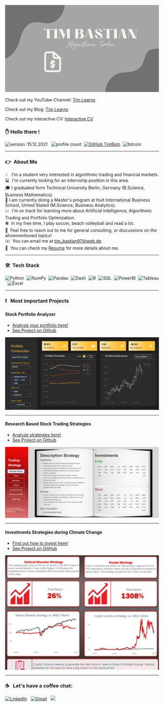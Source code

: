 <img src="Hnet.com-image.gif?raw=true"/>

Check out my YouTube-Channel:
[Tim Learns](https://www.youtube.com/channel/UCwoNk-QxFZasZiCTOlQN72A)

Check out my Blog:
[Tim Learns](https://timlearns.com)

Check out my interactive CV:
[Interactive CV](https://timlearns.com/cv/)


### :raised_hand: Hello there !
![version :15.12.2021](https://img.shields.io/badge/version-15.12.2021-informational) &nbsp;
![profile count](https://komarev.com/ghpvc/?username=TimBstn&color=red)&nbsp;
[![GitHub TimBstn](https://img.shields.io/github/followers/TimBstn?label=follow&style=social)](https://github.com/TimBstn)&nbsp;
![bitcoin](https://img.shields.io/badge/Bitcoin-000000?style=flat&logo=bitcoin&logoColor=white)

---

### :point_right: &nbsp;About Me

💡 &nbsp; I'm a student very interested in algorithmic trading and financial markets. \
💻 &nbsp;I'm currently looking for an internship position in this area.\
🎓&nbsp;I graduated form Technical University Berlin, Germany (B.Science, Business Mathematics).\
:office:&nbsp;I am currently doing a Master's program at Hult International Business School, United Stated (M.Science, Business Analytics).\
:chart_with_upwards_trend: &nbsp;I'm on track for learning more about Artificial Intelligence, Algorithmic Trading and Portfolio Optimization.\
:soccer: &nbsp;In my free time, I play soccer, beach volleyball and read a lot.\
💬 &nbsp;Feel free to reach out to me for general consulting, or discussions on the aforementioned topics!\
✉️ &nbsp;You can email me at tim_bastian97@web.de.\
📄 &nbsp;You can check my [Resume](https://drive.google.com/file/d/1ZLjsJmPN8aEyyDkfGt4sEpkWxMM9TjuC/view?usp=sharing) for more details about me.

---
### 🛠 &nbsp;Tech Stack

![Python](https://img.shields.io/badge/Python-3776AB?style=plastic&logo=python&logoColor=white)&nbsp;
![NumPy](https://img.shields.io/badge/numpy%20-%23013243.svg?&style=plastic&logo=numpy&logoColor=white)&nbsp;
![Pandas](https://img.shields.io/badge/pandas%20-%23150458.svg?&style=plastic&logo=pandas&logoColor=white)&nbsp;
![Dash](https://img.shields.io/badge/-Dash-008DE4?logo=dash&logoColor=white&style=plastic)&nbsp;
![R](https://img.shields.io/badge/R-276DC3?style=plastic&logo=r&logoColor=white)&nbsp;
![SQL](https://img.shields.io/badge/-SQL-4479A1?logo=mysql&logoColor=white&style=plastic)&nbsp;
![PowerBI](https://img.shields.io/badge/-PowerBI-F2C811?logo=power-bi&logoColor=white&style=plastic)&nbsp;
![Tableau](https://img.shields.io/badge/-Tableau-97627?logo=tableau&logoColor=white&style=plastic)&nbsp;
![Excel](https://img.shields.io/badge/Microsoft_Excel-217346?style=plastic&logo=microsoft-excel&logoColor=white)&nbsp;


---
### :exclamation: &nbsp; Most important Projects

#### Stock Portfolio Analyzer

- [Analyze your portfolio here!](http://timbstn.pythonanywhere.com/)
- [See Project on Github](https://github.com/TimBstn/Portfolio-Analyzer) 


<img src="ERC_MA.PNG?raw=true" width="700"/> 

---

#### Research Based Stock Trading Strategies

- [Analyze strategies here!](http://strategies-timbstn.pythonanywhere.com/)
- [See Project on Github](https://github.com/TimBstn/Fundamental-Trading-Strategies) 

<img src="screenshot1.PNG?raw=true" width="700"/> 

---

#### Investments Strategies during Climate Change

- [Find out how to invest here!](https://public.tableau.com/views/Climate_Change_Investing_Strategies/Story?:language=de-DE&:display_count=n&:origin=viz_share_link)
- [See Project on GitHub](https://github.com/TimBstn/Climate-Change-Investing-Strategies)
<img src="Strategy.PNG?raw=true" width="700"/>

---

### :coffee: &nbsp; Let's have a coffee chat:


<a href="https://www.linkedin.com/in/tbast/"><img alt="LinkedIn" src="https://img.shields.io/badge/linkedin%20-%230077B5.svg?&style=flat&logo=linkedin&logoColor=white"/></a> &nbsp;
<a href="mailto:tim_bastian97@web.de"><img alt="Gmail" src="https://img.shields.io/badge/Mail-D14836?style=flat&logo=gmail&logoColor=white" /></a> &nbsp;
<a href="https://www.instagram.com/timbstn8/"><img src="https://img.shields.io/badge/-@timbstn8_-E4405F?style=flat&logo=Instagram&logoColor=white"/></a> &nbsp;

